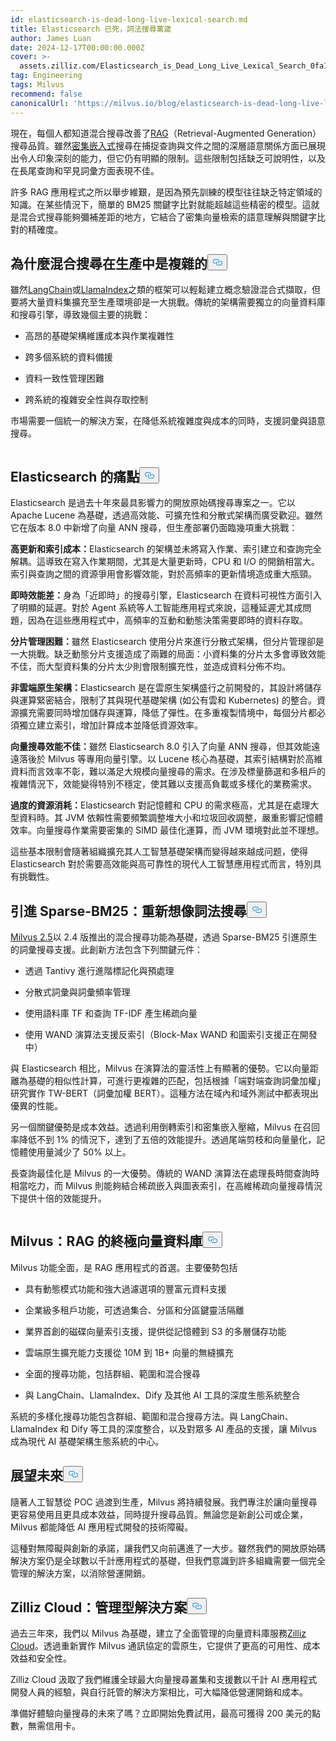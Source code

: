 ```yaml
---
id: elasticsearch-is-dead-long-live-lexical-search.md
title: Elasticsearch 已死，詞法搜尋萬歲
author: James Luan
date: 2024-12-17T00:00:00.000Z
cover: >-
  assets.zilliz.com/Elasticsearch_is_Dead_Long_Live_Lexical_Search_0fa15cd6d7.png
tag: Engineering
tags: Milvus
recommend: false
canonicalUrl: 'https://milvus.io/blog/elasticsearch-is-dead-long-live-lexical-search.md'
---
```

<p>現在，每個人都知道混合搜尋改善了<a href="https://zilliz.com/learn/Retrieval-Augmented-Generation">RAG</a>（Retrieval-Augmented Generation）搜尋品質。雖然<a href="https://zilliz.com/learn/sparse-and-dense-embeddings">密集嵌入式</a>搜尋在捕捉查詢與文件之間的深層語意關係方面已展現出令人印象深刻的能力，但它仍有明顯的限制。這些限制包括缺乏可說明性，以及在長尾查詢和罕見詞彙方面表現不佳。</p>
<p>許多 RAG 應用程式之所以舉步維艱，是因為預先訓練的模型往往缺乏特定領域的知識。在某些情況下，簡單的 BM25 關鍵字比對就能超越這些精密的模型。這就是混合式搜尋能夠彌補差距的地方，它結合了密集向量檢索的語意理解與關鍵字比對的精確度。</p>
<h2 id="Why-Hybrid-Search-is-Complex-in-Production" class="common-anchor-header">為什麼混合搜尋在生產中是複雜的<button data-href="#Why-Hybrid-Search-is-Complex-in-Production" class="anchor-icon" translate="no">
      <svg translate="no"
        aria-hidden="true"
        focusable="false"
        height="20"
        version="1.1"
        viewBox="0 0 16 16"
        width="16"
      >
        <path
          fill="#0092E4"
          fill-rule="evenodd"
          d="M4 9h1v1H4c-1.5 0-3-1.69-3-3.5S2.55 3 4 3h4c1.45 0 3 1.69 3 3.5 0 1.41-.91 2.72-2 3.25V8.59c.58-.45 1-1.27 1-2.09C10 5.22 8.98 4 8 4H4c-.98 0-2 1.22-2 2.5S3 9 4 9zm9-3h-1v1h1c1 0 2 1.22 2 2.5S13.98 12 13 12H9c-.98 0-2-1.22-2-2.5 0-.83.42-1.64 1-2.09V6.25c-1.09.53-2 1.84-2 3.25C6 11.31 7.55 13 9 13h4c1.45 0 3-1.69 3-3.5S14.5 6 13 6z"
        ></path>
      </svg>
    </button></h2><p>雖然<a href="https://zilliz.com/learn/LangChain">LangChain</a>或<a href="https://zilliz.com/learn/getting-started-with-llamaindex">LlamaIndex</a>之類的框架可以輕鬆建立概念驗證混合式擷取，但要將大量資料集擴充至生產環境卻是一大挑戰。傳統的架構需要獨立的向量資料庫和搜尋引擎，導致幾個主要的挑戰：</p>
<ul>
<li><p>高昂的基礎架構維護成本與作業複雜性</p></li>
<li><p>跨多個系統的資料備援</p></li>
<li><p>資料一致性管理困難</p></li>
<li><p>跨系統的複雜安全性與存取控制</p></li>
</ul>
<p>市場需要一個統一的解決方案，在降低系統複雜度與成本的同時，支援詞彙與語意搜尋。</p>
<p>
  <span class="img-wrapper">
    <img translate="no" src="https://assets.zilliz.com/elasticsearch_vs_milvus_5be6e2b69e.png" alt="" class="doc-image" id="" />
    <span></span>
  </span>
</p>
<h2 id="The-Pain-Points-of-Elasticsearch" class="common-anchor-header">Elasticsearch 的痛點<button data-href="#The-Pain-Points-of-Elasticsearch" class="anchor-icon" translate="no">
      <svg translate="no"
        aria-hidden="true"
        focusable="false"
        height="20"
        version="1.1"
        viewBox="0 0 16 16"
        width="16"
      >
        <path
          fill="#0092E4"
          fill-rule="evenodd"
          d="M4 9h1v1H4c-1.5 0-3-1.69-3-3.5S2.55 3 4 3h4c1.45 0 3 1.69 3 3.5 0 1.41-.91 2.72-2 3.25V8.59c.58-.45 1-1.27 1-2.09C10 5.22 8.98 4 8 4H4c-.98 0-2 1.22-2 2.5S3 9 4 9zm9-3h-1v1h1c1 0 2 1.22 2 2.5S13.98 12 13 12H9c-.98 0-2-1.22-2-2.5 0-.83.42-1.64 1-2.09V6.25c-1.09.53-2 1.84-2 3.25C6 11.31 7.55 13 9 13h4c1.45 0 3-1.69 3-3.5S14.5 6 13 6z"
        ></path>
      </svg>
    </button></h2><p>Elasticsearch 是過去十年來最具影響力的開放原始碼搜尋專案之一。它以 Apache Lucene 為基礎，透過高效能、可擴充性和分散式架構而廣受歡迎。雖然它在版本 8.0 中新增了向量 ANN 搜尋，但生產部署仍面臨幾項重大挑戰：</p>
<p><strong>高更新和索引成本：</strong>Elasticsearch 的架構並未將寫入作業、索引建立和查詢完全解耦。這導致在寫入作業期間，尤其是大量更新時，CPU 和 I/O 的開銷相當大。索引與查詢之間的資源爭用會影響效能，對於高頻率的更新情境造成重大瓶頸。</p>
<p><strong>即時效能差：</strong>身為「近即時」的搜尋引擎，Elasticsearch 在資料可視性方面引入了明顯的延遲。對於 Agent 系統等人工智能應用程式來說，這種延遲尤其成問題，因為在這些應用程式中，高頻率的互動和動態決策需要即時的資料存取。</p>
<p><strong>分片管理困難：</strong>雖然 Elasticsearch 使用分片來進行分散式架構，但分片管理卻是一大挑戰。缺乏動態分片支援造成了兩難的局面：小資料集的分片太多會導致效能不佳，而大型資料集的分片太少則會限制擴充性，並造成資料分佈不均。</p>
<p><strong>非雲端原生架構：</strong>Elasticsearch 是在雲原生架構盛行之前開發的，其設計將儲存與運算緊密結合，限制了其與現代基礎架構 (如公有雲和 Kubernetes) 的整合。資源擴充需要同時增加儲存與運算，降低了彈性。在多重複製情境中，每個分片都必須獨立建立索引，增加計算成本並降低資源效率。</p>
<p><strong>向量搜尋效能不佳：</strong>雖然 Elasticsearch 8.0 引入了向量 ANN 搜尋，但其效能遠遠落後於 Milvus 等專用向量引擎。以 Lucene 核心為基礎，其索引結構對於高維資料而言效率不彰，難以滿足大規模向量搜尋的需求。在涉及標量篩選和多租戶的複雜情況下，效能變得特別不穩定，使其難以支援高負載或多樣化的業務需求。</p>
<p><strong>過度的資源消耗：</strong>Elasticsearch 對記憶體和 CPU 的需求極高，尤其是在處理大型資料時。其 JVM 依賴性需要頻繁調整堆大小和垃圾回收調整，嚴重影響記憶體效率。向量搜尋作業需要密集的 SIMD 最佳化運算，而 JVM 環境對此並不理想。</p>
<p>這些基本限制會隨著組織擴充其人工智慧基礎架構而變得越來越成问题，使得 Elasticsearch 對於需要高效能與高可靠性的現代人工智慧應用程式而言，特別具有挑戰性。</p>
<h2 id="Introducing-Sparse-BM25-Reimagining-Lexical-Search" class="common-anchor-header">引進 Sparse-BM25：重新想像詞法搜尋<button data-href="#Introducing-Sparse-BM25-Reimagining-Lexical-Search" class="anchor-icon" translate="no">
      <svg translate="no"
        aria-hidden="true"
        focusable="false"
        height="20"
        version="1.1"
        viewBox="0 0 16 16"
        width="16"
      >
        <path
          fill="#0092E4"
          fill-rule="evenodd"
          d="M4 9h1v1H4c-1.5 0-3-1.69-3-3.5S2.55 3 4 3h4c1.45 0 3 1.69 3 3.5 0 1.41-.91 2.72-2 3.25V8.59c.58-.45 1-1.27 1-2.09C10 5.22 8.98 4 8 4H4c-.98 0-2 1.22-2 2.5S3 9 4 9zm9-3h-1v1h1c1 0 2 1.22 2 2.5S13.98 12 13 12H9c-.98 0-2-1.22-2-2.5 0-.83.42-1.64 1-2.09V6.25c-1.09.53-2 1.84-2 3.25C6 11.31 7.55 13 9 13h4c1.45 0 3-1.69 3-3.5S14.5 6 13 6z"
        ></path>
      </svg>
    </button></h2><p><a href="https://milvus.io/blog/introduce-milvus-2-5-full-text-search-powerful-metadata-filtering-and-more.md">Milvus 2.5</a>以 2.4 版推出的混合搜尋功能為基礎，透過 Sparse-BM25 引進原生的詞彙搜尋支援。此創新方法包含下列關鍵元件：</p>
<ul>
<li><p>透過 Tantivy 進行進階標記化與預處理</p></li>
<li><p>分散式詞彙與詞彙頻率管理</p></li>
<li><p>使用語料庫 TF 和查詢 TF-IDF 產生稀疏向量</p></li>
<li><p>使用 WAND 演算法支援反索引（Block-Max WAND 和圖索引支援正在開發中）</p></li>
</ul>
<p>與 Elasticsearch 相比，Milvus 在演算法的靈活性上有顯著的優勢。它以向量距離為基礎的相似性計算，可進行更複雜的匹配，包括根據「端對端查詢詞彙加權」研究實作 TW-BERT（詞彙加權 BERT）。這種方法在域內和域外測試中都表現出優異的性能。</p>
<p>另一個關鍵優勢是成本效益。透過利用倒轉索引和密集嵌入壓縮，Milvus 在召回率降低不到 1% 的情況下，達到了五倍的效能提升。透過尾端剪枝和向量量化，記憶體使用量減少了 50% 以上。</p>
<p>長查詢最佳化是 Milvus 的一大優勢。傳統的 WAND 演算法在處理長時間查詢時相當吃力，而 Milvus 則能夠結合稀疏嵌入與圖表索引，在高維稀疏向量搜尋情況下提供十倍的效能提升。</p>
<p>
  <span class="img-wrapper">
    <img translate="no" src="https://assets.zilliz.com/document_in_and_out_b84771bec4.png" alt="" class="doc-image" id="" />
    <span></span>
  </span>
</p>
<h2 id="Milvus-The-Ultimate-Vector-Database-for-RAG" class="common-anchor-header">Milvus：RAG 的終極向量資料庫<button data-href="#Milvus-The-Ultimate-Vector-Database-for-RAG" class="anchor-icon" translate="no">
      <svg translate="no"
        aria-hidden="true"
        focusable="false"
        height="20"
        version="1.1"
        viewBox="0 0 16 16"
        width="16"
      >
        <path
          fill="#0092E4"
          fill-rule="evenodd"
          d="M4 9h1v1H4c-1.5 0-3-1.69-3-3.5S2.55 3 4 3h4c1.45 0 3 1.69 3 3.5 0 1.41-.91 2.72-2 3.25V8.59c.58-.45 1-1.27 1-2.09C10 5.22 8.98 4 8 4H4c-.98 0-2 1.22-2 2.5S3 9 4 9zm9-3h-1v1h1c1 0 2 1.22 2 2.5S13.98 12 13 12H9c-.98 0-2-1.22-2-2.5 0-.83.42-1.64 1-2.09V6.25c-1.09.53-2 1.84-2 3.25C6 11.31 7.55 13 9 13h4c1.45 0 3-1.69 3-3.5S14.5 6 13 6z"
        ></path>
      </svg>
    </button></h2><p>Milvus 功能全面，是 RAG 應用程式的首選。主要優勢包括</p>
<ul>
<li><p>具有動態模式功能和強大過濾選項的豐富元資料支援</p></li>
<li><p>企業級多租戶功能，可透過集合、分區和分區鍵靈活隔離</p></li>
<li><p>業界首創的磁碟向量索引支援，提供從記憶體到 S3 的多層儲存功能</p></li>
<li><p>雲端原生擴充能力支援從 10M 到 1B+ 向量的無縫擴充</p></li>
<li><p>全面的搜尋功能，包括群組、範圍和混合搜尋</p></li>
<li><p>與 LangChain、LlamaIndex、Dify 及其他 AI 工具的深度生態系統整合</p></li>
</ul>
<p>系統的多樣化搜尋功能包含群組、範圍和混合搜尋方法。與 LangChain、LlamaIndex 和 Dify 等工具的深度整合，以及對眾多 AI 產品的支援，讓 Milvus 成為現代 AI 基礎架構生態系統的中心。</p>
<h2 id="Looking-Forward" class="common-anchor-header">展望未來<button data-href="#Looking-Forward" class="anchor-icon" translate="no">
      <svg translate="no"
        aria-hidden="true"
        focusable="false"
        height="20"
        version="1.1"
        viewBox="0 0 16 16"
        width="16"
      >
        <path
          fill="#0092E4"
          fill-rule="evenodd"
          d="M4 9h1v1H4c-1.5 0-3-1.69-3-3.5S2.55 3 4 3h4c1.45 0 3 1.69 3 3.5 0 1.41-.91 2.72-2 3.25V8.59c.58-.45 1-1.27 1-2.09C10 5.22 8.98 4 8 4H4c-.98 0-2 1.22-2 2.5S3 9 4 9zm9-3h-1v1h1c1 0 2 1.22 2 2.5S13.98 12 13 12H9c-.98 0-2-1.22-2-2.5 0-.83.42-1.64 1-2.09V6.25c-1.09.53-2 1.84-2 3.25C6 11.31 7.55 13 9 13h4c1.45 0 3-1.69 3-3.5S14.5 6 13 6z"
        ></path>
      </svg>
    </button></h2><p>隨著人工智慧從 POC 過渡到生產，Milvus 將持續發展。我們專注於讓向量搜尋更容易使用且更具成本效益，同時提升搜尋品質。無論您是新創公司或企業，Milvus 都能降低 AI 應用程式開發的技術障礙。</p>
<p>這種對無障礙與創新的承諾，讓我們又向前邁進了一大步。雖然我們的開放原始碼解決方案仍是全球數以千計應用程式的基礎，但我們意識到許多組織需要一個完全管理的解決方案，以消除營運開銷。</p>
<h2 id="Zilliz-Cloud-The-Managed-Solution" class="common-anchor-header">Zilliz Cloud：管理型解決方案<button data-href="#Zilliz-Cloud-The-Managed-Solution" class="anchor-icon" translate="no">
      <svg translate="no"
        aria-hidden="true"
        focusable="false"
        height="20"
        version="1.1"
        viewBox="0 0 16 16"
        width="16"
      >
        <path
          fill="#0092E4"
          fill-rule="evenodd"
          d="M4 9h1v1H4c-1.5 0-3-1.69-3-3.5S2.55 3 4 3h4c1.45 0 3 1.69 3 3.5 0 1.41-.91 2.72-2 3.25V8.59c.58-.45 1-1.27 1-2.09C10 5.22 8.98 4 8 4H4c-.98 0-2 1.22-2 2.5S3 9 4 9zm9-3h-1v1h1c1 0 2 1.22 2 2.5S13.98 12 13 12H9c-.98 0-2-1.22-2-2.5 0-.83.42-1.64 1-2.09V6.25c-1.09.53-2 1.84-2 3.25C6 11.31 7.55 13 9 13h4c1.45 0 3-1.69 3-3.5S14.5 6 13 6z"
        ></path>
      </svg>
    </button></h2><p>過去三年來，我們以 Milvus 為基礎，建立了全面管理的向量資料庫服務<a href="https://zilliz.com/cloud">Zilliz Cloud</a>。透過重新實作 Milvus 通訊協定的雲原生，它提供了更高的可用性、成本效益和安全性。</p>
<p>Zilliz Cloud 汲取了我們維護全球最大向量搜尋叢集和支援數以千計 AI 應用程式開發人員的經驗，與自行託管的解決方案相比，可大幅降低營運開銷和成本。</p>
<p>準備好體驗向量搜尋的未來了嗎？立即開始免費試用，最高可獲得 200 美元的點數，無需信用卡。</p>
